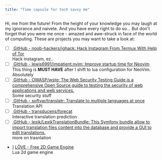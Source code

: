 ```yaml
---
title: "Time capsule for tech savvy me"
---
```


Hi, me from the future! From the height of your knowledge you may laugh at my ignorance and naivete. And you have every right to do so... But don't forget that you were me once - amazed and awe-struck in face of the world of computing. These are projects you may want to take a look at:

- [ ] [  GitHub - noob-hackers/ighack: Hack Instagram From Termux With Help of Tor](https://github.com/noob-hackers/ighack)  
  Hack instagram, ez..
- [ ] [  GitHub - lewis6991/impatient.nvim: Improve startup time for Neovim](https://github.com/lewis6991/impatient.nvim)  
This thing is **MUST HAVE** after I shift to lua configuration for NeoVim. Absolutely
- [ ] [  GitHub - OWASP/wstg: The Web Security Testing Guide is a comprehensive Open Source guide to testing the security of web applications and web services.](https://github.com/OWASP/wstg)  
Some security stuff
- [ ] [  GitHub - softvar/translatr: Translate to multiple languages at once](https://github.com/softvar/translatr)  
Translation API
- [ ] [  GitHub - transducens/forecat](https://github.com/transducens/forecat)  
Interactive translation prediction
- [ ] [  GitHub - lexik/LexikTranslationBundle: This Symfony bundle allow to import translation files content into the database and provide a GUI to edit translations.](https://github.com/lexik/LexikTranslationBundle)  
more on trasnlation
-  ] [LÖVE - Free 2D Game Engine](http://love2d.org/)  
Lua 2d game engine

